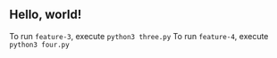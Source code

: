 ## Hello, world!
To run `feature-3`, execute `python3 three.py`
To run `feature-4`, execute `python3 four.py`
